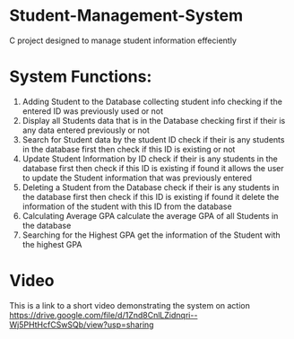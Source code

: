 # Student-Management-System
C project designed to manage student information effeciently

# System Functions:
1. Adding Student to the Database
   collecting student info checking if the entered ID was previously used or not
2. Display all Students data that is in the Database
   checking first if their is any data entered previously or not
3. Search for Student data by the student ID
   check if their is any students in the database first then check if this ID is existing or not
4. Update Student Information by ID
   check if their is any students in the database first then check if this ID is existing if found it
   allows the user to update the Student information that was previously entered
5. Deleting a Student from the Database
   check if their is any students in the database first then check if this ID is existing if found it
   delete the information of the student with this ID from the database
6. Calculating Average GPA
   calculate the average GPA of all Students in the database
7. Searching for the Highest GPA
   get the information of the Student with the highest GPA

# Video
This is a link to a short video demonstrating the system on action
https://drive.google.com/file/d/1Znd8CnlLZidnqri--Wj5PHtHcfCSwSQb/view?usp=sharing
